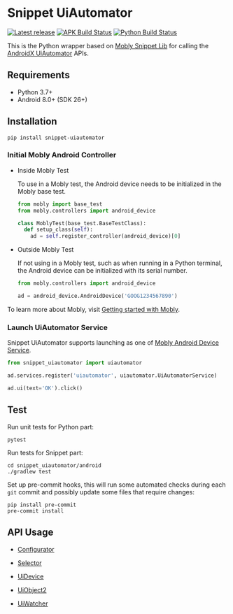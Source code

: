 # Snippet UiAutomator

[![Latest release](https://img.shields.io/github/release/google/snippet-uiautomator.svg)](https://github.com/google/snippet-uiautomator/releases/latest)
[![APK Build Status](https://github.com/google/snippet-uiautomator/actions/workflows/apk.yml/badge.svg?branch=main)](https://github.com/google/snippet-uiautomator/actions)
[![Python Build Status](https://github.com/google/snippet-uiautomator/actions/workflows/ci.yml/badge.svg?branch=main)](https://github.com/google/snippet-uiautomator/actions)

This is the Python wrapper based on
[Mobly Snippet Lib](https://github.com/google/mobly-snippet-lib) for calling the
[AndroidX UiAutomator](https://developer.android.com/reference/androidx/test/uiautomator/package-summary)
APIs.

## Requirements

-   Python 3.7+
-   Android 8.0+ (SDK 26+)

## Installation

```shell
pip install snippet-uiautomator
```

### Initial Mobly Android Controller

-   Inside Mobly Test

    To use in a Mobly test, the Android device needs to be initialized in the
    Mobly base test.

    ```python
    from mobly import base_test
    from mobly.controllers import android_device

    class MoblyTest(base_test.BaseTestClass):
      def setup_class(self):
        ad = self.register_controller(android_device)[0]
    ```

-   Outside Mobly Test

    If not using in a Mobly test, such as when running in a Python terminal, the
    Android device can be initialized with its serial number.

    ```python
    from mobly.controllers import android_device

    ad = android_device.AndroidDevice('GOOG1234567890')
    ```

To learn more about Mobly, visit
[Getting started with Mobly](https://github.com/google/mobly/blob/master/docs/tutorial.md).

### Launch UiAutomator Service

Snippet UiAutomator supports launching as one of
[Mobly Android Device Service](https://github.com/google/mobly/blob/master/docs/android_device_service.md).

```python
from snippet_uiautomator import uiautomator

ad.services.register('uiautomator', uiautomator.UiAutomatorService)

ad.ui(text='OK').click()
```

## Test

Run unit tests for Python part:

```shell
pytest
```

Run tests for Snippet part:

```shell
cd snippet_uiautomator/android
./gradlew test
```

Set up pre-commit hooks, this will run some automated checks during each `git`
commit and possibly update some files that require changes:

```shell
pip install pre-commit
pre-commit install
```

## API Usage

- [Configurator](https://github.com/google/snippet-uiautomator/blob/main/docs/configurator.md)

- [Selector](https://github.com/google/snippet-uiautomator/blob/main/docs/selector.md)

- [UiDevice](https://github.com/google/snippet-uiautomator/blob/main/docs/uidevice.md)

- [UiObject2](https://github.com/google/snippet-uiautomator/blob/main/docs/uiobject2.md)

- [UiWatcher](https://github.com/google/snippet-uiautomator/blob/main/docs/uiwatcher.md)
